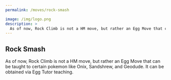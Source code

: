 ```yaml
---
permalink: /moves/rock-smash

image: /img/logo.png
description: >
  As of now, Rock Climb is not a HM move, but rather an Egg Move that can be taught to certain pokemon like Onix, Sandshrew, and Geodude. It can be obtained via Egg Tutor teaching.
---
```


## Rock Smash

As of now, Rock Climb is not a HM move, but rather an Egg Move that can be
taught to certain pokemon like Onix, Sandshrew, and Geodude. It can be obtained
via Egg Tutor teaching.
